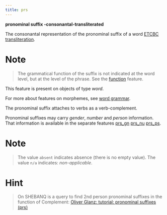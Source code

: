 ```yaml
---
title: prs
---
```


**pronominal suffix -consonantal-transliterated**

The consonantal representation of the pronominal suffix of a word
[ETCBC transliteration](https://shebanq.ancient-data.org/shebanq/static/docs/ETCBC4-transcription.pdf).

# Note
> The grammatical function of the suffix is not indicated at the word level, but at the level of
the phrase. See the [function](function) feature.

This feature is present on objects of type *word*.

For more about features on morphemes, see [word grammar](0_wordgrammar).

The pronominal suffix attaches to verbs as a verb-complement.

Pronominal suffixes may carry *gender*, *number* and *person* information.
That information is available in the separate features
[prs_gn](prs_gn)
[prs_nu](prs_nu)
[prs_ps](prs_ps).

# Note
> The value `absent` indicates absence (there is no empty value).
The value `n/a` indicates: *non-applicable*.

# Hint
> On SHEBANQ is a query to find 2nd person pronominal suffixes in the function of Complement:
[Oliver Glanz: tutorial: pronominal suffixes (prs)](https://shebanq.ancient-data.org/hebrew/query?version=4&id=84)

